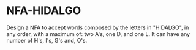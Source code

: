 # NFA-HIDALGO
Design a NFA to accept words composed by the letters in "HIDALGO", in any order, with a maximum of: two A's, one D, and one L. It can have any number of H's, I's, G's and, O's.
